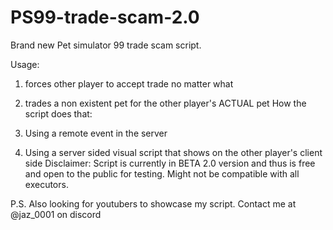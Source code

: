 # PS99-trade-scam-2.0

Brand new Pet simulator 99 trade scam script.

Usage:

1. forces other player to accept trade no matter what
2. trades a non existent pet for the other player's ACTUAL pet
How the script does that:

1. Using a remote event in the server
2. Using a server sided visual script that shows on the other player's client side
Disclaimer: Script is currently in BETA 2.0 version and thus is free and open to the public for testing. Might not be compatible with all executors.

P.S. Also looking for youtubers to showcase my script. Contact me at @jaz_0001 on discord
